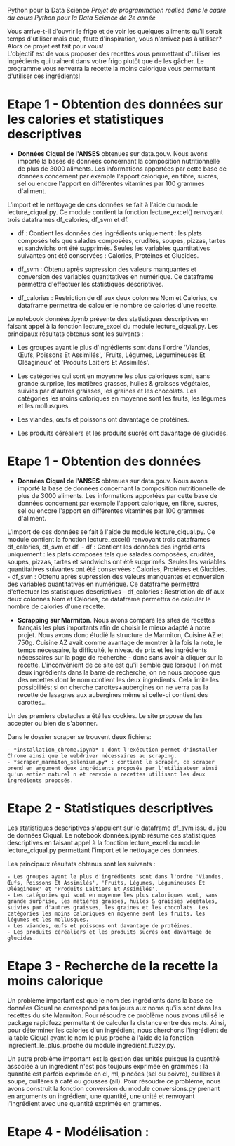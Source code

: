 Python pour la Data Science
*Projet de programmation réalisé dans le cadre du cours Python pour la Data Science de 2e année*

Vous arrive-t-il d'ouvrir le frigo et de voir les quelques aliments qu'il serait temps d'utiliser mais que, faute d'inspiration, vous n'arrivez pas à utiliser?  
Alors ce projet est fait pour vous!  
L'objectif est de vous proposer des recettes vous permettant d'utiliser les ingrédients qui traînent dans votre frigo plutôt que de les gâcher. Le programme vous renverra la recette la moins calorique vous permettant d'utiliser ces ingrédients!


# Etape 1 - Obtention des données sur les calories et statistiques descriptives

- **Données Ciqual de l'ANSES** obtenues sur data.gouv.
Nous avons importé la bases de données concernant la composition nutritionnelle de plus de 3000 aliments. Les informations apportées par cette base de données concernent par exemple l'apport calorique, en fibre, sucres, sel ou encore l'apport en différentes vitamines par 100 grammes d'aliment.

L'import et le nettoyage de ces données se fait à l'aide du module lecture_ciqual.py. Ce module contient la fonction lecture_excel() renvoyant trois dataframes df_calories, df_svm et df.
- df : Contient les données des ingrédients uniquement : les plats composés tels que salades composées, crudités, soupes, pizzas, tartes et sandwichs ont été supprimés. Seules les variables quantitatives suivantes ont été conservées : Calories, Protéines et Glucides.

- df_svm : Obtenu après supression des valeurs manquantes et conversion des variables quantitatives en numérique. Ce dataframe permettra d'effectuer les statistiques descriptives.

- df_calories : Restriction de df aux deux colonnes Nom et Calories, ce dataframe permettra de calculer le nombre de calories d'une recette.

Le notebook données.ipynb présente des statistiques descriptives en faisant appel à la fonction lecture_excel du module lecture_ciqual.py. Les principaux résultats obtenus sont les suivants :

- Les groupes ayant le plus d'ingrédients sont dans l'ordre 'Viandes, Œufs, Poissons Et Assimilés', 'Fruits, Légumes, Légumineuses Et Oléagineux' et 'Produits Laitiers Et Assimilés'.

- Les catégories qui sont en moyenne les plus caloriques sont, sans grande surprise, les matières grasses, huiles & graisses végétales, suivies par d'autres graisses, les graines et les chocolats. Les catégories les moins caloriques en moyenne sont les fruits, les légumes et les mollusques.

- Les viandes, œufs et poissons ont davantage de protéines.

- Les produits céréaliers et les produits sucrés ont davantage de glucides.


# Etape 1 - Obtention des données

- **Données Ciqual de l'ANSES** obtenues sur data.gouv.
Nous avons importé la base de données concernant la composition nutritionnelle de plus de 3000 aliments. Les informations apportées par cette base de données concernent par exemple l'apport calorique, en fibre, sucres, sel ou encore l'apport en différentes vitamines par 100 grammes d'aliment.

L'import de ces données se fait à l'aide du module lecture_ciqual.py. Ce module contient la fonction lecture_excel() renvoyant trois dataframes df_calories, df_svm et df.
    - df : Contient les données des ingrédients uniquement : les plats composés tels que salades composées, crudités, soupes, pizzas, tartes et sandwichs ont été supprimés. Seules les variables quantitatives suivantes ont été conservées : Calories, Protéines et Glucides.
    - df_svm : Obtenu après supression des valeurs manquantes et conversion des variables quantitatives en numérique. Ce dataframe permettra d'effectuer les statistiques descriptives
    - df_calories : Restriction de df aux deux colonnes Nom et Calories, ce dataframe permettra de calculer le nombre de calories d'une recette.

- **Scrapping sur Marmiton**.
Nous avons comparé les sites de recettes français les plus importants afin de choisir le mieux adapté à notre projet. 
Nous avons donc étudié la structure de Marmiton, Cuisine AZ et 750g.
    Cuisine AZ avait comme avantage de montrer à la fois la note, le temps nécessaire, la difficulté, le niveau de prix et les ingrédients nécessaires sur la page de recherche - donc sans avoir à cliquer sur la recette. L'inconvénient de ce site est qu'il semble que lorsque l'on met deux ingrédients dans la barre de recherche, on ne nous propose que des recettes dont le nom contient les deux ingrédients. Cela limite les possibilités; si on cherche carottes+aubergines on ne verra pas la recette de lasagnes aux aubergines même si celle-ci contient des carottes...

Un des premiers obstacles a été les cookies. Le site propose de les accepter ou bien de s'abonner.

Dans le dossier scraper se trouvent deux fichiers:

    - *installation_chrome.ipynb* : dont l'exécution permet d'installer Chrome ainsi que le webdriver nécessaires au scraping.
    - *scraper_marmiton_selenium.py* : contient le scraper, ce scraper prend en argument deux ingrédients proposés par l'utilisateur ainsi qu'un entier naturel n et renvoie n recettes utilisant les deux ingrédients proposés. 


# Etape 2 - Statistiques descriptives

Les statistiques descriptives s'appuient sur le dataframe df_svm issu du jeu de données Ciqual. Le notebook données.ipynb résume ces statistiques descriptives en faisant appel à la fonction lecture_excel du module lecture_ciqual.py permettant l'import et le nettoyage des données.

Les principaux résultats obtenus sont les suivants :

    - Les groupes ayant le plus d'ingrédients sont dans l'ordre 'Viandes, Œufs, Poissons Et Assimilés', 'Fruits, Légumes, Légumineuses Et Oléagineux' et 'Produits Laitiers Et Assimilés'.
    - Les catégories qui sont en moyenne les plus caloriques sont, sans grande surprise, les matières grasses, huiles & graisses végétales, suivies par d'autres graisses, les graines et les chocolats. Les catégories les moins caloriques en moyenne sont les fruits, les légumes et les mollusques.
    - Les viandes, œufs et poissons ont davantage de protéines.
    - Les produits céréaliers et les produits sucrés ont davantage de glucides.


# Etape 3 - Recherche de la recette la moins calorique

Un problème important est que le nom des ingrédients dans la base de données Ciqual ne correspond pas toujours aux noms qu'ils sont dans les recettes du site Marmiton. Pour résoudre ce problème nous avons utilisé le package rapidfuzz permettant de calculer la distance entre des mots. Ainsi, pour déterminer les calories d'un ingrédient, nous cherchons l'ingrédient de la table Ciqual ayant le nom le plus proche à l'aide de la fonction ingredient_le_plus_proche du module ingredient_fuzzy.py.

Un autre problème important est la gestion des unités puisque la quantité associée à un ingrédient n'est pas toujours exprimée en grammes : la quantité est parfois exprimée en cl, ml, pincées (sel ou poivre), cuillères à soupe, cuillères à café ou gousses (ail). Pour résoudre ce problème, nous avons construit la fonction conversion du module conversions.py prenant en arguments un ingrédient, une quantité, une unité et renvoyant l'ingrédient avec une quantité exprimée en grammes.


# Etape 4 - Modélisation :
